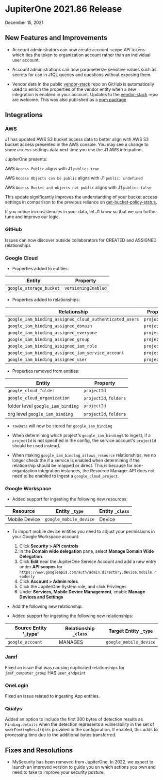 
# JupiterOne 2021.86 Release

December 15, 2021

## New Features and Improvements

- Account administrators can now create account-scope API tokens which ties the token to organization account rather than an individual user account.
  
- Account administrations can now parameterize sensitive values such as secrets for use in J1QL queries and questions without exposing them.

- Vendor data in the public [vendor-stack](https://github.com/JupiterOne/vendor-stack) repo on GitHub is automatically used to enrich the properties of the vendor entity when a new integration is enabled in your account. Updates to the [vendor-stack](https://github.com/JupiterOne/vendor-stack) repo are welcome.  This was also published as a [npm package](https://www.npmjs.com/package/@jupiterone/vendor-stack)

## Integrations

### AWS

J1 has updated AWS S3 bucket access data to better align with AWS S3 bucket access presented in the AWS console. You may see a change to some access settings data next time you use the J1 AWS integration. 

JupiterOne presents:
 
  AWS `Access Public` aligns with J1 `public: true`

  AWS `Access Objects can be public` aligns with J1 `public: undefined`

  AWS `Access Bucket and objects not public` aligns with J1 `public: false`

This update significantly improves the understanding of your bucket access settings in comparison to the previous reliance on [get-bucket-policy-status](https://docs.aws.amazon.com/cli/latest/reference/s3api/get-bucket-policy-status.html). 

If you notice inconsistencies in your data, let J1 know so that we can further tune and improve our logic.

### GitHub

Issues can now discover outside collaborators for CREATED and ASSIGNED relationships

### Google Cloud

- Properties added to entities:

| Entity                  | Property          |
| ----------------------- | ------------------- |
| `google_storage_bucket` | `versioningEnabled` |

- Properties added to relationships:

| Relationship                                            | Property    |
| ------------------------------------------------------- | ------------- |
| `google_iam_binding_assigned_cloud_authenticated_users` | `projectName` |
| `google_iam_binding_assigned_domain`                    | `projectName` |
| `google_iam_binding_assigned_everyone`                  | `projectName` |
| `google_iam_binding_assigned_group`                     | `projectName` |
| `google_iam_binding_assigned_iam_role`                  | `projectName` |
| `google_iam_binding_assigned_iam_service_account`       | `projectName` |
| `google_iam_binding_assigned_user`                      | `projectName` |

- Properties removed from entities:

| Entity                            | Property             |
| --------------------------------- | ---------------------- |
| `google_cloud_folder`             | `projectId`            |
| `google_cloud_organization`       | `projectId`, `folders` |
| folder level `google_iam_binding` | `projectId`            |
| org level `google_iam_binding`    | `projectId`, `folders` |

- `rawData` will now be stored for `google_iam_binding`

- When determining which project's `google_iam_binding`s to ingest, if a `projectId` is not specified in the config, the service account's `projectId` should be used instead.

- When making `google_iam_binding_allows_resource` relationships, we no longer check the if a service is enabled when determining if the relationship should be mapped or direct. This is because for non-organization integration instances, the Resource Manager API does not need to be enabled to ingest a `google_cloud_project`.

### Google Workspace

- Added support for ingesting the following new resources:

| Resource        | Entity `_type`         | Entity `_class` |
| --------------- | ---------------------- | ----------------|
| Mobile Device   | `google_mobile_device` | Device          |

- To import mobile device entities you need to adjust your permissions in your Google Workspace account:
  1. Click **Security > API controls**
  2. In the **Domain wide delegation** pane, select **Manage Domain Wide Delegation**.
  3. Click **Edit** near the JupiterOne Service Account and add a new entry under **API scopes** for `https://www.googleapis.com/auth/admin.directory.device.mobile.readonly`
  4. Click **Account > Admin roles**.
  5. Click the JupiterOne System role, and click Privileges
  6. Under **Services, Mobile Device Management**, enable **Manage Devices and Settings**

- Add the following new relationship:

- Added support for ingesting the following new relationships:

| Source Entity '_type'  | Relationship `_class` | Target Entity `_type`  |
| ---------------------- | --------------------- | ---------------------- |
| `google_account`       | MANAGES               | `google_mobile_device` |

### Jamf

Fixed an issue that was causing duplicated relationships for `jamf_computer_group` HAS `user_endpoint`

### OneLogin

Fixed an issue related to ingesting App entities.

### Qualys

Added an option to include the first 300 bytes of detection results as `Finding.details` when the detection represents a vulnerability in the set of `vmdrFindingResultQids` provided in the configuration.  If enabled, this adds to processing time due to the additional bytes transferred.

## Fixes and Resolutions

- MySecurity has been removed from JupiterOne. In 2022, we expect to launch an improved version to guide you on 
  which actions you own and need to take to improve your security posture.
